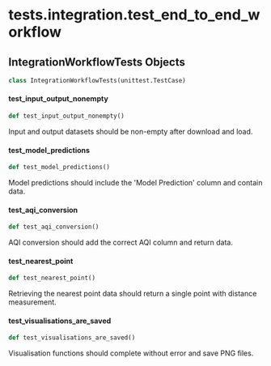 <a id="tests.integration.test_end_to_end_workflow"></a>

# tests.integration.test\_end\_to\_end\_workflow

<a id="tests.integration.test_end_to_end_workflow.IntegrationWorkflowTests"></a>

## IntegrationWorkflowTests Objects

```python
class IntegrationWorkflowTests(unittest.TestCase)
```

<a id="tests.integration.test_end_to_end_workflow.IntegrationWorkflowTests.test_input_output_nonempty"></a>

#### test\_input\_output\_nonempty

```python
def test_input_output_nonempty()
```

Input and output datasets should be non-empty after download and load.

<a id="tests.integration.test_end_to_end_workflow.IntegrationWorkflowTests.test_model_predictions"></a>

#### test\_model\_predictions

```python
def test_model_predictions()
```

Model predictions should include the 'Model Prediction' column and contain data.

<a id="tests.integration.test_end_to_end_workflow.IntegrationWorkflowTests.test_aqi_conversion"></a>

#### test\_aqi\_conversion

```python
def test_aqi_conversion()
```

AQI conversion should add the correct AQI column and return data.

<a id="tests.integration.test_end_to_end_workflow.IntegrationWorkflowTests.test_nearest_point"></a>

#### test\_nearest\_point

```python
def test_nearest_point()
```

Retrieving the nearest point data should return a single point with distance measurement.

<a id="tests.integration.test_end_to_end_workflow.IntegrationWorkflowTests.test_visualisations_are_saved"></a>

#### test\_visualisations\_are\_saved

```python
def test_visualisations_are_saved()
```

Visualisation functions should complete without error and save PNG files.

